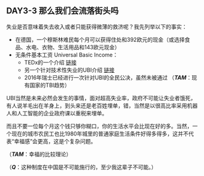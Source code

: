 ## DAY3-3 那么我们会流落街头吗

失业是否意味着失去收入或者只能获得微薄的救济呢？我先列举以下的事实：

* 在德国，一个穆斯林难民每个月可以获得住处和392欧元的现金（或选择食品、水电、衣物、生活用品和143欧元现金）
* 无条件基本工资 Universal Basic Income：
    * TEDx的一个介绍 [链接](https://www.bilibili.com/video/av4618385/?from=search&seid=14802677454932633704)
    * 另一个针对技术性失业的UBI介绍 [链接](https://futurism.com/images/universal-basic-income-answer-automation/)
    * 2016年瑞士已经进行一次针对UBI的全民公决，虽然未被通过 （**_TAM_**：现有国家的TBI趋势）

UBI当然是未来必然会发生的事情，面对超高失业率，政府不可能让失业者饿死，有人说羊毛出在羊身上，到头来还是老百姓埋单，错，当然是以很高比率采用机器人和人工智能的企业政府课以重税来埋单。

而且不要一位每个月这个钱只够你糊口，你的生活水平会比现在好的多。当然，一个现在的城市农民工也比1980年城里的普通家庭生活条件好得多得多，这并不代表“幸福感”会更高，这是个复杂问题。

（**_TAM_**：幸福的比较理论）

（**_Q_**：这种制度在中国是不可能施行的，至少我这辈子不可能。）

